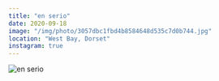```yaml
---
title: "en serio"
date: 2020-09-18
image: "/img/photo/3057dbc1fbd4b8584648d535c7d0b744.jpg"
location: "West Bay, Dorset"
instagram: true
---
```


![en serio](/img/photo/3057dbc1fbd4b8584648d535c7d0b744.jpg)
